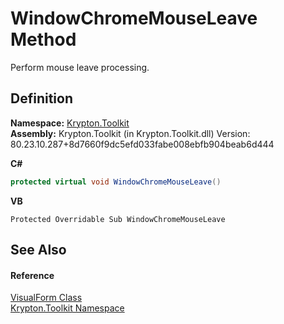 # WindowChromeMouseLeave Method


Perform mouse leave processing.



## Definition
**Namespace:** <a href="79d2eac2-21f4-54ff-7552-b20c33c30600.md">Krypton.Toolkit</a>  
**Assembly:** Krypton.Toolkit (in Krypton.Toolkit.dll) Version: 80.23.10.287+8d7660f9dc5efd033fabe008ebfb904beab6d444

**C#**
``` C#
protected virtual void WindowChromeMouseLeave()
```
**VB**
``` VB
Protected Overridable Sub WindowChromeMouseLeave
```



## See Also


#### Reference
<a href="bd185a29-8954-1412-8e7c-67631bab3d9c.md">VisualForm Class</a>  
<a href="79d2eac2-21f4-54ff-7552-b20c33c30600.md">Krypton.Toolkit Namespace</a>  
